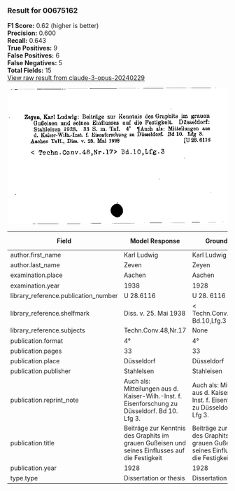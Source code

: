 ### Result for 00675162
**F1 Score:** 0.62 (higher is better)<br>**Precision:** 0.600<br>**Recall:** 0.643<br>**True Positives:** 9<br>**False Positives:** 6<br>**False Negatives:** 5<br>**Total Fields:** 15<br>[View raw result from claude-3-opus-20240229](https://github.com/RISE-UNIBAS/humanities_data_benchmark/blob/main/results/2025-09-02/T0145/request_T0145_00675162.json)

<img src="https://github.com/RISE-UNIBAS/humanities_data_benchmark/blob/main/benchmarks/zettelkatalog/images/00675162.jpg?raw=true" alt="00675162" width="600px">

| Field | Model Response | Ground Truth | Fuzzy Score | Match |
|-------|----------------|--------------|-------------|-------|
| author.first_name | Karl Ludwig | Karl Ludwig | 1.000 | ✅ |
| author.last_name | Zeven | Zeyen | 0.800 | ❌ |
| examination.place | Aachen | Aachen | 1.000 | ✅ |
| examination.year | 1938 | 1928 | 0.000 | ❌ |
| library_reference.publication_number | U 28.6116 | U 28. 6116 | 0.947 | ❌ |
| library_reference.shelfmark | Diss. v. 25. Mai 1938 | < Techn.Conv.48,Nr.17> Bd.10,Lfg.3 | 0.255 | ❌ |
| library_reference.subjects | Techn.Conv.48,Nr.17 | None | 0.000 | ❌ |
| publication.format | 4° | 4° | 1.000 | ✅ |
| publication.pages | 33 | 33 | 1.000 | ✅ |
| publication.place | Düsseldorf | Düsseldorf | 1.000 | ✅ |
| publication.publisher | Stahlelsen | Stahleisen | 0.900 | ❌ |
| publication.reprint_note | Auch als: Mitteilungen aus d. Kaiser-Wilh.-Inst. f. Eisenforschung zu Düsseldorf. Bd 10. Lfg 3. | Auch als: Mitteilungen aus d. Kaiser-Wilh.-Inst. f. Eisenforschung zu Düsseldorf. Bd 10. Lfg 3. | 1.000 | ✅ |
| publication.title | Beiträge zur Kenntnis des Graphits im grauen Gußeisen und seines Einflusses auf die Festigkeit | Beiträge zur Kenntnis des Graphits im grauen Gußeisen und seines Einflusses auf die Festigkeit | 1.000 | ✅ |
| publication.year | 1928 | 1928 | 1.000 | ✅ |
| type.type | Dissertation or thesis | Dissertation or thesis | 1.000 | ✅ |
